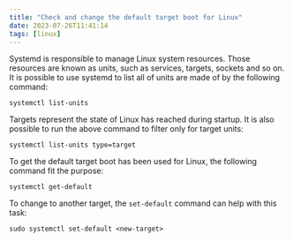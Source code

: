 ```yaml
---
title: "Check and change the default target boot for Linux"
date: 2023-07-26T11:41:14
tags: [linux]
---
```


Systemd is responsible to manage Linux system resources. Those resources are known as units, such as services, targets, sockets and so on. It is possible to use systemd to list all of units are made of by the following command:

```shell
systemctl list-units
```

Targets represent the state of Linux has reached during startup. It is also possible to run the above command to filter only for target units:

```shell
systemctl list-units type=target
```

To get the default target boot has been used for Linux, the following command fit the purpose:

```shell
systemctl get-default
```

To change to another target, the `set-default` command can help with this task:

```shell
sudo systemctl set-default <new-target>
```